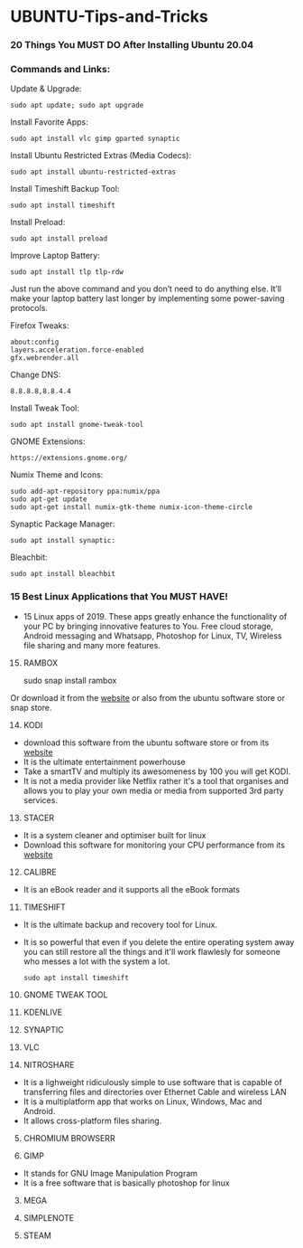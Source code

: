 # UBUNTU-Tips-and-Tricks

### 20 Things You MUST DO After Installing Ubuntu 20.04 

### Commands and Links:

Update & Upgrade:

    sudo apt update; sudo apt upgrade

Install Favorite Apps:
 
    sudo apt install vlc gimp gparted synaptic

Install Ubuntu Restricted Extras (Media Codecs):
 
    sudo apt install ubuntu-restricted-extras

Install Timeshift Backup Tool:
 
    sudo apt install timeshift

Install Preload:
 
    sudo apt install preload

Improve Laptop Battery:
 
    sudo apt install tlp tlp-rdw
 Just run the above command and you don’t need to do anything else. It’ll make your laptop battery last longer by implementing some power-saving protocols. 
 
Firefox Tweaks:
    
    about:config
    layers.acceleration.force-enabled
    gfx.webrender.all

Change DNS:
 
    8.8.8.8,8.8.4.4

Install Tweak Tool:
 
    sudo apt install gnome-tweak-tool

GNOME Extensions:
 
    https://extensions.gnome.org/​

Numix Theme and Icons:
 
    sudo add-apt-repository ppa:numix/ppa
    sudo apt-get update
    sudo apt-get install numix-gtk-theme numix-icon-theme-circle

Synaptic Package Manager:
 
    sudo apt install synaptic:

Bleachbit:
 
    sudo apt install bleachbit
    
    
### 15 Best Linux Applications that You MUST HAVE!

 - 15 Linux apps of 2019. These apps greatly enhance the functionality of your PC by bringing innovative features to You. Free cloud storage, Android messaging and Whatsapp, Photoshop for Linux,  TV, Wireless file sharing and many more features.


15. RAMBOX
   
      sudo snap install rambox
      
  Or download it from the [website](https://rambox.pro/#home) or also from the ubuntu software store or snap store.
  
  
14. KODI
    
   - download this software from the ubuntu software store or from its [website](https://kodi.tv/download)
   - It is the ultimate entertainment powerhouse 
   - Take a smartTV and multiply its awesomeness by 100 you will get KODI.
   - It is not a media provider like Netflix rather it's a tool that organises and allows you to play your own media or media from supported 3rd party services.

13. STACER
  
   - It is a system cleaner and optimiser built for linux
   - Download this software for monitoring your CPU performance from its [website](https://github.com/oguzhaninan/Stacer)

12. CALIBRE
  
   - It is an eBook reader and it supports all the eBook formats 

11. TIMESHIFT

   - It is the ultimate backup and recovery tool for Linux.
   - It is so powerful that even if you delete the entire operating system away you can still restore all the things and it'll work 
     flawlesly for someone who messes a lot with the system a lot. 
        
        
         sudo apt install timeshift

10. GNOME TWEAK TOOL

09. KDENLIVE

08. SYNAPTIC

07. VLC 

06. NITROSHARE
 
 - It is a lighweight ridiculously simple to use software that is capable of transferring files and directories over Ethernet Cable and wireless LAN 
 - It is a multiplatform app that works on Linux, Windows, Mac and Android.
 - It allows cross-platform files sharing.

05. CHROMIUM BROWSERR

04. GIMP

  - It stands for GNU Image Manipulation Program
  - It is a free software that is basically photoshop for linux

03. MEGA

02. SIMPLENOTE

01. STEAM

